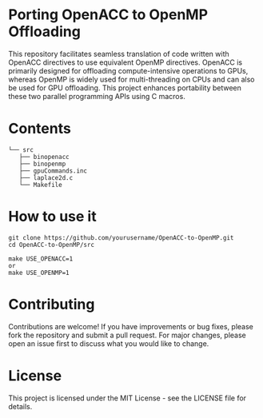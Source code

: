 # Porting OpenACC to OpenMP Offloading

This repository facilitates seamless translation of code written with OpenACC directives to use equivalent OpenMP directives. OpenACC is primarily designed for offloading compute-intensive operations to GPUs, whereas OpenMP is widely used for multi-threading on CPUs and can also be used for GPU offloading. This project enhances portability between these two parallel programming APIs using C macros.

# Contents
 ```
└── src 
    ├── binopenacc
    ├── binopenmp
    ├── gpuCommands.inc
    ├── laplace2d.c
    └── Makefile
```  

# How to use it 

```
git clone https://github.com/yourusername/OpenACC-to-OpenMP.git
cd OpenACC-to-OpenMP/src

make USE_OPENACC=1
or
make USE_OPENMP=1
```


# Contributing
Contributions are welcome! If you have improvements or bug fixes, please fork the repository and submit a pull request. For major changes, please open an issue first to discuss what you would like to change.

# License
This project is licensed under the MIT License - see the LICENSE file for details.


